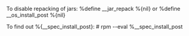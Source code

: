 To disable repacking of jars:
    %define __jar_repack %{nil}
or
    %define _\_os\_install_post %{nil}

To find out %{__spec_install_post}:
    # rpm --eval %__spec_install_post
